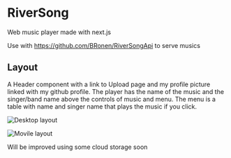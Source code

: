 # RiverSong

Web music player made with next.js

Use with https://github.com/BRonen/RiverSongApi to serve musics

## Layout

A Header component with a link to Upload page and my profile picture linked with my github profile.
The player has the name of the music and the singer/band name above the controls of music and menu.
The menu is a table with name and singer name that plays the music if you click.

![Desktop layout](.github/desktop_layout.png)

![Movile layout](.github/mobile_layout.png)

Will be improved using some cloud storage soon
